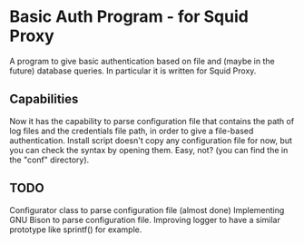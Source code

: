 Basic Auth Program - for Squid Proxy
=======================

A program to give basic authentication based on file and (maybe in the future) database queries. In particular it is written for Squid Proxy.

Capabilities
-----

Now it has the capability to parse configuration file that contains the path of log files and the credentials file path, in order to give a file-based authentication.
Install script doesn't copy any configuration file for now, but you can check the syntax by opening them. Easy, not? (you can find the in the "conf" directory).

TODO
-----

Configurator class to parse configuration file (almost done)
	Implementing GNU Bison to parse configuration file.
Improving logger to have a similar prototype like sprintf() for example.
